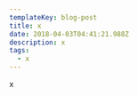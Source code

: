 ```yaml
---
templateKey: blog-post
title: x
date: 2018-04-03T04:41:21.988Z
description: x
tags:
  - x
---
```

x
